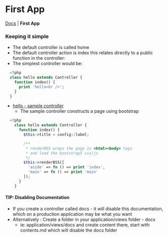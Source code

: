 # First App

[Docs](.) | **First App**

### Keeping it simple

* The default controller is called home
* The default controller action is index this relates directly to a public function
  in the controller:
* The simplest controller would be:

```php
  <?php
  class hello extends Controller {
    function index() {
      print 'hello<br />';
    }
  }

```

* <a href="/hello" _target="blank">hello - sample controller</a>
  * The sample controller constructs a page using bootstrap

```php
  <?php
    class hello extends Controller {
      function index() {
        $this->title = config::label;

        /**
         * renderBS5 wraps the page in <html><body> tags
         * and load the bootstrap5 css/js
         */
        $this->renderBS5([
          'aside' => fn () => print 'index',
          'main' => fn () => print 'main'
        ]);
      }
    }
```

#### TIP: Disabling Documentation

* If you create a controller called docs - it will disable this documentation, which on a production application may be what you want
* Alternatively : Create a folder in your application/views folder - docs
  * ie: application/views/docs
  and create content there, start with contents.md which will disable the docs folder
